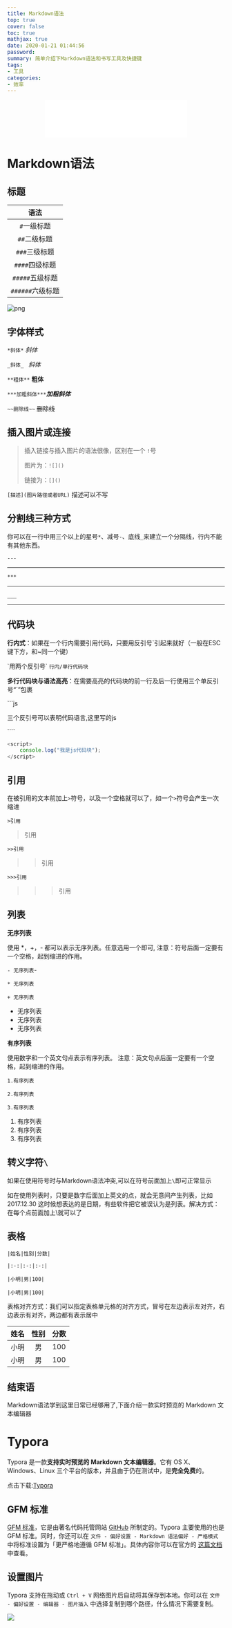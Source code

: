 ```yaml
---
title: Markdown语法
top: true
cover: false
toc: true
mathjax: true
date: 2020-01-21 01:44:56
password:
summary: 简单介绍下Markdown语法和书写工具及快捷键
tags:
- 工具
categories:
- 效率
---
```


<div align = "middle"> <iframe frameborder="no" border="0" marginwidth="0" marginheight="0" width=330 height=86 src="//music.163.com/outchain/player?type=2&id=28892385&auto=1&height=66"></iframe></div>

# Markdown语法

## 标题

|     **语法**     |
| :--------------: |
|   `#`一级标题    |
|   `##`二级标题   |
|  `###`三级标题   |
|  `####`四级标题  |
| `#####`五级标题  |
| `######`六级标题 |

![png](2.png)





## 字体样式

`*斜体*`  *斜体*

`_斜体_ `  _斜体_

`**粗体**`  **粗体**

`***加粗斜体***`***加粗斜体***

`~~删除线~~`  ~~删除线~~

## 插入图片或连接

> 插入链接与插入图片的语法很像，区别在一个 `!`号
>
> 图片为：`![]()`
>
> 链接为：`[]()`

`[描述](图片路径或者URL)`  描述可以不写



## 分割线三种方式

你可以在一行中用三个以上的星号`*`、减号`-`、底线`_`来建立一个分隔线，行内不能有其他东西。 

`---`

---

`***`

***

`___`

___



## 代码块



**行内式**：如果在一个行内需要引用代码，只要用反引号`引起来就好（一般在ESC键下方，和~同一个键） 

\`用两个反引号\` `行内/单行代码块`



**多行代码块与语法高亮**：在需要高亮的代码块的前一行及后一行使用三个单反引号“`”包裹 

\`\`\`js

三个反引号可以表明代码语言,这里写的js

\`\`\`\`

```js
<script>
    console.log("我是js代码块");
</script>
```



## 引用

在被引用的文本前加上`>`符号，以及一个空格就可以了，如一个`>`符号会产生一次缩进

`>引用` 

> 引用

`>>引用`

> > 引用

`>>>引用`

> > > 引用



## 列表

**无序列表**

使用 *，+，- 都可以表示无序列表。任意选用一个即可, 注意：符号后面一定要有一个空格，起到缩进的作用。 

`- 无序列表`- 

`* 无序列表`

`+ 无序列表`

- 无序列表
- 无序列表
- 无序列表

**有序列表**

使用数字和一个英文句点表示有序列表。 注意：英文句点后面一定要有一个空格，起到缩进的作用。 

`1.有序列表`

`2.有序列表`

`3.有序列表`

1. 有序列表
2. 有序列表
3. 有序列表

## 转义字符`\`

如果在使用符号时与Markdown语法冲突,可以在符号前面加上`\`即可正常显示

如在使用列表时，只要是数字后面加上英文的点，就会无意间产生列表，比如2017.12.30 这时候想表达的是日期，有些软件把它被误认为是列表。解决方式：在每个点前面加上\就可以了

##  表格

`|姓名|性别|分数|`

`|:-:|:-:|:-:|`

`|小明|男|100|`

`|小明|男|100|`



表格对齐方式：我们可以指定表格单元格的对齐方式，冒号在左边表示左对齐，右边表示有对齐，两边都有表示居中 

| 姓名 | 性别 | 分数 |
| :--: | :--: | :--: |
| 小明 |  男  | 100  |
| 小明 |  男  | 100  |

## 结束语

Markdown语法学到这里日常已经够用了,下面介绍一款实时预览的 Markdown 文本编辑器

# Typora

Typora 是一款**支持实时预览的 Markdown 文本编辑器**。它有 OS X、Windows、Linux 三个平台的版本，并且由于仍在测试中，是**完全免费**的。 

点击下载:[Typora](https://www.typora.io/ )

##  GFM 标准

 [GFM 标准](https://github.github.com/gfm/)，它是由著名代码托管网站 [GitHub](https://github.com/) 所制定的。Typora 主要使用的也是 GFM 标准。同时，你还可以在 `文件 - 偏好设置 - Markdown 语法偏好 - 严格模式` 中将标准设置为「更严格地遵循 GFM 标准」。具体内容你可以在官方的 [这篇文档](http://support.typora.io/Strict-Mode/) 中查看。

##  设置图片

Typora 支持在拖动或 `Ctrl + V` 网络图片后自动将其保存到本地。你可以在 `文件 - 偏好设置 - 编辑器 - 图片插入` 中选择复制到哪个路径，什么情况下需要复制。

![](3.png)

